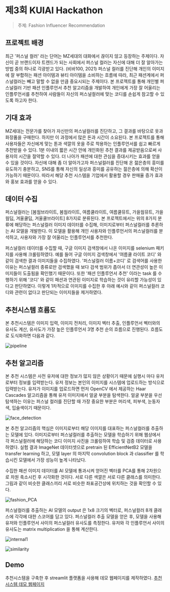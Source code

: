 # 제3회 KUIAI Hackathon
> 주제: Fashion Influencer Recommendation

## 프로젝트 배경
최근 '퍼스널 컬러' 라는 단어는 MZ세대의 대화에서 끊이지 않고 등장하는 주제이다.
자신이 곧 브랜드이자 트렌드가 되는 사회에서 퍼스널 컬러는 자신에 대해 더 잘 알아가는 방법 중의 하나로 각광받고 있다. (비바100, 2021)
퍼스널 컬러를 진단해 개인의 이미지에 잘 부합하는 패션 아이템과 뷰티 아이템을 소비하는 흐름에 따라, 최근 패션계에서 퍼스널컬러는 빼고 말할 수 없을 만큼 중요시되는 주제이다.
본 프로젝트를 통해 개인별 퍼스널컬러 기반 패션 인플루언서 추천 알고리즘을 개발하여 개인에게 가장 잘 어울리는 인플루언서를 추천하여 사람들이 자신의 퍼스널컬러에 맞는 코디를 손쉽게 참고할 수 있도록 하고자 한다.

## 기대 효과
MZ세대는 전문가를 찾아가 자신만의 퍼스널컬러를 진단하고, 그 결과를 바탕으로 옷과 화장품을 구매한다. 하지만 이 과정에서 많은 돈과 시간이 소요된다. 본 프로젝트를 통해 사용자들은 자신에게 맞는 톤과 색깔의 옷을 주로 착용하는 인플루언서를 쉽고 빠르게 추천받을 수 있다. 1분 이내의 짧은 시간 안에 개인화된 추천 결과를 제공받음으로써 사용자의 시간을 절약할 수 있다.
더 나아가 패션에 대한 관심을 증대시키는 효과를 얻을 수 있을 것이다. 자신에 대해 좀 더 알아가고자 퍼스널컬러를 진단해 온 젊은층의 흥미를 유도하기 충분하고, SNS를 통해 자신의 일상과 흥미를 공유하는 젊은층에 의해 확산이 가능하기 때문이다. 따라서 해당 추천 시스템을 기업에서 활용할 경우 판매율 증가 효과와 홍보 효과를 얻을 수 있다.

## 데이터 수집
퍼스널컬러는 [봄웜브라이트, 봄웜라이트, 여름쿨라이트, 여름쿨뮤트, 가을웜뮤트, 가을웜딥, 겨울쿨딥, 겨울쿨브라이트] 8가지로 분류된다. 본 프로젝트에서는 위의 8가지 분류에 해당하는 퍼스널컬러 이미지 데이터를 수집해, 이미지로부터 퍼스널컬러를 추론하는 AI 모델을 개발한다. 이 모델을 활용해 개인 사용자와 인플루언서의 퍼스널컬러를 분석하고, 사용자와 가장 잘 어울리는 인플루언서를 추천한다.

퍼스널컬러 데이터를 수집할 때, 구글 이미지 검색창에서 나온 이미지를 selenium 패키지를 사용해 크롤링하였다. 예를 들어 구글 이미지 검색창에서 '여름쿨 라이트 코디' 와 같이 검색한 결과 이미지들을 수집하였다. '퍼스널컬러 이름+코디' 로 검색어를 사용한 이유는 퍼스널컬러 종류로만 검색했을 때 보다 검색 범위가 좁아서 더 연관성이 높은 이미지들이 도출됨을 확인했기 때문이다. 또한 '패션 인플루언서 추천' 이라는 task 를 수행하기 위해 '코디' 와 같이 패션과 연관된 이미지로 학습하는 것이 유리할 가능성이 있다고 판단하였다. 이렇게 1차적으로 이미지를 수집한 후 아래 예시와 같이 퍼스널컬러 코디와 관련이 없다고 판단되는 이미지들을 제거하였다.

## 추천시스템 흐름도
본 추천시스템은 이미지 입력, 이미지 전처리, 이미지 벡터 추출, 인플루언서 벡터와의 유사도 계산, 유사도가 가장 높은 인플루언서 3명 추천 순의 흐름으로 진행된다. 흐름도로 도식화하면 다음과 같다.

![pipeline](https://user-images.githubusercontent.com/44287798/215034049-79b75e45-982e-4c7d-9b60-f017d1d737dc.PNG)


## 추천 알고리즘
본 추천 시스템은 사전 유저에 대한 정보가 많지 않은 상황이기 때문에 실행시 마다 유저로부터 정보를 입력받는다. 유저 정보는 본인의 이미지를 시스템에 업로드하는 방식으로 입력받는다.
유저가 이미지를 업로드하면 먼저 OpenCV 에서 제공하는 Haar Cascades 알고리즘을 통해 유저 이미지에서 얼굴 부분을 탐색한다. 얼굴 부분을 우선 탐색하는 이유는 퍼스널 컬러를 진단할 때 가장 중요한 부분은 머리색, 피부색, 눈동자색, 입술색이기 때문이다.

![face_detection](https://user-images.githubusercontent.com/44287798/215033371-51b647e4-374c-4b09-973f-cefe5c2bafce.PNG)


본 추천 알고리즘의 핵심은 이미지로부터 해당 이미지를 대표하는 퍼스널컬러를 추출하는 모델에 있다. 이미지로부터 퍼스널컬러를 추출하는 모델을 학습하기 위해 웹상에서 각 퍼스널컬러에 해당하는 코디 이미지 사진을 크롤링하여 학습 및 검증 데이터로 사용하였다. 실험 결과 ImageNet 데이터셋으로 pretrain 된 EfficientNetB2 모델을 transfer learning 하고, 모델 layer 의 마지막 convolution block 과 classifier 를 학습시킨 모델에서 가장 성능이 높게 나타났다.

수집한 패션 이미지 데이터를 AI 모델에 통과시켜 얻어진 벡터를 PCA를 통해 2차원으로 차원 축소시킨 후 시각화한 것이다. 서로 다른 색깔은 서로 다른 클래스를 의미한다. 그림과 같이 비슷한 클래스끼리 서로 비슷한 좌표공간상에 위치하는 것을 확인할 수 있다.

![fashion_PCA](https://user-images.githubusercontent.com/44287798/215035356-1d598c60-ee7f-4823-86e6-5c1d542dbd93.png)


퍼스널컬러를 추출하는 AI 모델의 output 은 1x8 크기의 벡터로, 퍼스널컬러 8개 클래스에 각각에 대한 스코어를 담고 있다. 퍼스널컬러 추출 모델을 얻은 후, 모델을 사용해 유저와 인플루언서 사이의 퍼스널컬러 유사도를 측정한다. 유저와 각 인플루언서 사이의 유사도는 matrix multiplication 을 통해 계산한다.

![internal1](https://user-images.githubusercontent.com/44287798/215033644-5659eaac-d446-4ddb-ab16-928148952e8c.PNG)

![similarity](https://user-images.githubusercontent.com/44287798/215033659-0e188d6a-860a-49e9-8777-4883f09aa51a.PNG)

## Demo
추천시스템을 구축한 후 streamlit 플랫폼을 사용해 데모 웹페이지를 제작하였다. [추천시스템 데모 웹페이지](https://soheejeong-influencer-recommendation-app-streamlit-vf57l8.streamlit.app/)



